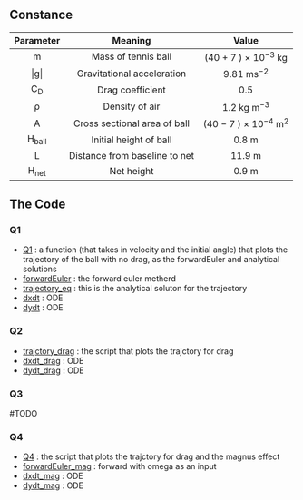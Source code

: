 ## Constance
|Parameter | Meaning | Value|
|:--------:|:-------:|:----:|
|m | Mass of tennis ball | (40 + 7 ) × 10<sup>−3</sup> kg|
|\|g\| | Gravitational acceleration | 9.81 ms<sup>−2</sup>|
|C<sub>D</sub> | Drag coefficient | 0.5|
|ρ | Density of air | 1.2 kg m<sup>−3</sup>|
|A | Cross sectional area of ball | (40 − 7 ) × 10<sup>−4</sup> m<sup>2</sup>|
|H<sub>ball</sub> | Initial height of ball | 0.8 m|
|L | Distance from baseline to net | 11.9 m|
|H<sub>net</sub> | Net height | 0.9 m|

## The Code
### Q1
- [Q1](./Q1.m) : a function (that takes in velocity and the initial angle) that plots the trajectory of the ball with no drag, as the forwardEuler and analytical solutions
- [forwardEuler](./forwardEuler.m)  : the forward euler metherd 
- [trajectory_eq](./trajectory_eq.m) : this is the analytical soluton for the trajectory
- [dxdt](./dxdt.m) : ODE
- [dydt](./dydt.m) : ODE
### Q2
- [trajctory_drag](./trajctory_drag.m) : the script that plots the trajctory for drag
- [dxdt_drag](./dxdt_drag.m) : ODE
- [dydt_drag](./dydt_drag.m) : ODE
### Q3
#TODO
### Q4
- [Q4](./Q4.m) : the script that plots the trajctory for drag and the magnus effect 
- [forwardEuler_mag](./forwardEuler_mag.m) : forward with omega as an input
- [dxdt_mag](./dxdt_mag.m) : ODE
- [dydt_mag](./dydt_mag.m) : ODE

